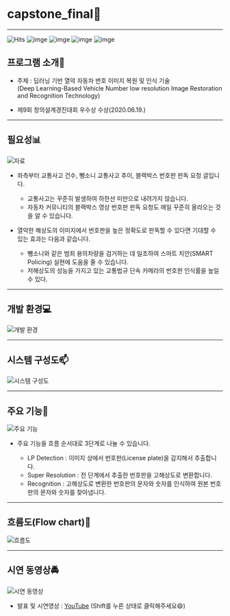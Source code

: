 # capstone_final🌟

------

![Hits](https://hits.seeyoufarm.com/api/count/incr/badge.svg?url=https%3A%2F%2Fgithub.com%2Fmsmn1729%2Fcapstone_final&count_bg=%2306A1F1&title_bg=%23555555&icon=iconify.svg&icon_color=%23FFFFFF&title=hits&edge_flat=false)
![imge](https://img.shields.io/badge/ProjectType-TeamProject-green)
![imge](https://img.shields.io/badge/Language-python-yellow)
![imge](https://img.shields.io/badge/Tools-PyCharm-red)
![imge](https://img.shields.io/badge/Tools-Django-red)

## 프로그램 소개:memo:

- 주제 : 딥러닝 기반 열악 자동차 번호 이미지 복원 및 인식 기술  
(Deep Learning-Based Vehicle Number low resolution Image Restoration and Recognition Technology)

- 제9회 창의설계경진대회 우수상 수상(2020.06.19.)

------

## 필요성:bar_chart:

![자료](https://user-images.githubusercontent.com/59201008/95758637-af1db000-0ce3-11eb-9108-bc772c069537.png)

- 좌측부터 교통사고 건수, 뺑소니 교통사고 추이, 블랙박스 번호판 판독 요청 글입니다.
  - 교통사고는 꾸준히 발생하여 하한선 미만으로 내려가지 않습니다.
  - 자동차 커뮤니티의 블랙박스 영상 번호판 판독 요청도 매일 꾸준히 올라오는 것을 알 수 있습니다.
  
- 열악한 해상도의 이미지에서 번호판을 높은 정확도로 판독할 수 있다면 기대할 수 있는 효과는 다음과 같습니다.
  - 뺑소니와 같은 범죄 용의차량을 검거하는 데 일조하여 스마트 치안(SMART Policing) 실현에 도움을 줄 수 있습니다.
  - 저해상도의 성능을 가지고 있는 교통법규 단속 카메라의 번호판 인식률을 높일 수 있다.

------

## 개발 환경:computer:

![개발 환경](https://user-images.githubusercontent.com/59201008/95761527-6536c900-0ce7-11eb-902d-ef4bd5a69c6b.png)

------

## 시스템 구성도:mailbox:

![시스템 구성도](https://user-images.githubusercontent.com/59201008/95759743-112ae500-0ce5-11eb-8a64-cb33ddd15ccc.png)

------

## 주요 기능:dart:

![주요 기능](https://user-images.githubusercontent.com/59201008/95758927-028ffe00-0ce4-11eb-9ac3-3a769a8a6772.png)

- 주요 기능을 흐름 순서대로 3단계로 나눌 수 있습니다.

  - LP Detection : 이미지 상에서 번호판(License plate)을 감지해서 추출합니다.
  - Super Resolution : 전 단계에서 추출한 번호판을 고해상도로 변환합니다.
  - Recognition : 고해상도로 변환한 번호판의 문자와 숫자를 인식하여 원본 번호판의 문자와 숫자를 찾아냅니다.

------

## 흐름도(Flow chart):page_facing_up:

![흐름도](https://user-images.githubusercontent.com/59201008/95759992-71ba2200-0ce5-11eb-9a5c-90c66ab058c7.png)

------

## 시연 동영상:oncoming_police_car:

![시연 동영상](https://user-images.githubusercontent.com/59201008/95768583-88667600-0cf1-11eb-9c08-a4709f026d3a.gif)

- 발표 및 시연영상 : [YouTube](https://youtu.be/fghqxWO-deQ) (Shift를 누른 상태로 클릭해주세요:smile:)
